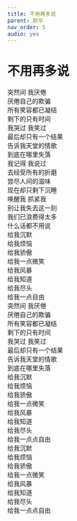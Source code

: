 ```yaml
---
title: 不用再多说
parent: 蔚华
nav_order: 5
audio: yes
---
```


# 不用再多说

突然间 我厌倦  
厌倦自己的欺骗  
所有笑容都已凝结  
剩下的只有时间  
我哭过 我笑过  
最后却只有一个结果  
告诉我天堂的情歌  
到底在哪里失落  
我记得 我说过  
去经受所有的折磨  
尝尽人间的滋味  
现在却只剩下沉睡  
唤醒我 抓紧我  
别让我失去这一刻  
我们已浪费得太多  
什么话都不用说  
给我沉默  
给我烦恼  
给我骄傲  
给我一点微笑  
给我风暴  
给我知道  
给我尽头  
给我一点自由  
突然间 我厌倦  
厌倦自己的欺骗  
所有笑容都已凝结  
剩下的只有时间  
我哭过 我笑过  
最后却只有一个结果  
告诉我天堂的情歌  
到底在哪里失落  
给我沉默  
给我烦恼  
给我骄傲  
给我一点微笑  
给我风暴  
给我知道  
给我尽头  
给我一点点自由  
给我沉默  
给我烦恼  
给我骄傲  
给我一点微笑  
给我风暴  
给我知道  
给我尽头  
给我一点点自由